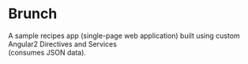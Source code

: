 # Brunch
A sample recipes app (single-page web application) built using custom Angular2 Directives and Services  
(consumes JSON data).

